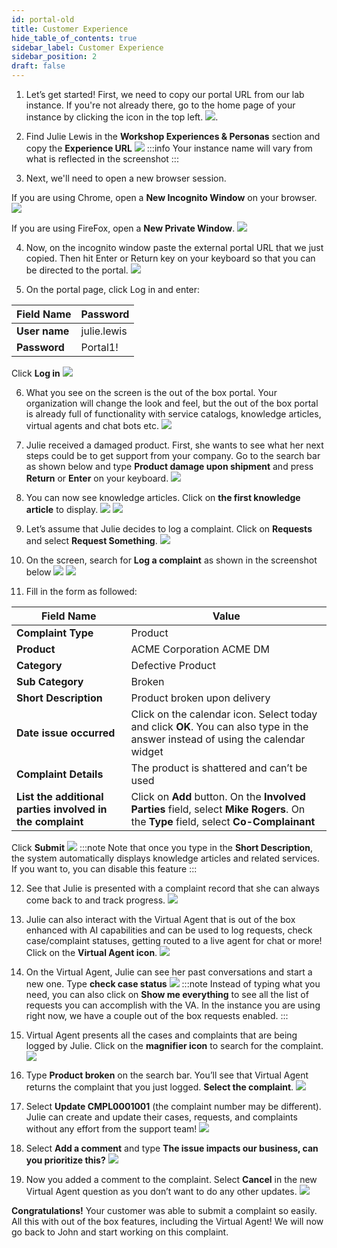 ```yaml
---
id: portal-old
title: Customer Experience
hide_table_of_contents: true
sidebar_label: Customer Experience
sidebar_position: 2
draft: false
---
```




1. Let’s get started! First, we need to copy our portal URL from our lab instance. If you're not already there, go to the home page of your instance by clicking the icon in the top left.
![](../images/2023-09-19-10-27-59.png).


2. Find Julie Lewis in the **Workshop Experiences & Personas** section and copy the **Experience URL**
![](../images/2023-09-19-10-30-01.png)
:::info
Your instance name will vary from what is reflected in the screenshot
:::


3.  Next, we'll need to open a new browser session.
   
   If you are using Chrome, open a **New Incognito Window** on your browser.
   ![](../images/2023-09-19-10-23-55.png)

   If you are using FireFox, open a **New Private Window**.
   ![](../images/2023-09-19-10-24-58.png)


4. Now, on the incognito window paste the external portal URL that we just copied. Then hit Enter or Return key on your keyboard so that you can be directed to the portal.
![](../images/2023-09-19-10-34-15.png)


5. On the portal page, click Log in and enter:
 
 |Field Name|Password|
 |---|---|
 |**User name**|    julie.lewis|
 |**Password**|     Portal1!|
 
 Click **Log in**
 ![](../images/2023-09-19-10-39-12.png)

 

6. What you see on the screen is the out of the box portal. Your organization will change the look and feel, but the out of the box portal is already full of functionality with service catalogs, knowledge articles, virtual agents and chat bots etc.
![](../images/2023-09-19-10-40-21.png)


7. Julie received a damaged product. First, she wants to see what her next steps could be to get support from your company. Go to the search bar as shown below and type **Product damage upon shipment** and press **Return** or **Enter** on your keyboard.
![](../images/2023-09-19-10-41-24.png)


8. You can now see knowledge articles. Click on **the first knowledge article** to display.
![](../images/2023-09-19-10-42-08.png)
![](../images/2023-09-19-10-43-00.png)


9. Let’s assume that Julie decides to log a complaint. Click on **Requests** and select **Request Something**.
![](../images/2023-09-19-10-43-36.png)


10. On the screen, search for **Log a complaint** as shown in the screenshot below
![](../images/2023-09-19-10-44-21.png)
![](../images/2023-09-19-10-44-29.png)


11. Fill in the form as followed:

 |Field Name|Value|
 |---|---|
 |**Complaint Type**| Product|
 |**Product**| ACME Corporation ACME DM|
 |**Category**| Defective Product|
 |**Sub Category**| Broken|
 |**Short Description**| Product broken upon delivery 
 |**Date issue occurred**| Click on the calendar icon. Select today and click **OK**. You can also type in the answer instead of using the calendar widget|
 |**Complaint Details**| The product is shattered and can’t be used|
 |**List the additional parties involved in the complaint**| Click on **Add** button. On the **Involved Parties** field, select **Mike Rogers**. On the **Type** field, select **Co-Complainant**|
 Click **Submit**
![](../images/2023-09-19-10-50-34.png)
:::note
Note that once you type in the **Short Description**, the system automatically displays knowledge articles and related services. If you want to, you can disable this feature
:::


12.  See that Julie is presented with a complaint record that she can always come back to and track progress.
![](../images/2023-09-19-10-51-03.png)


13. Julie can also interact with the Virtual Agent that is out of the box enhanced with AI capabilities and can be used to log requests, check case/complaint statuses, getting routed to a live agent for chat or more! Click on the **Virtual Agent icon**.
![](../images/2023-09-19-10-51-31.png)


14. On the Virtual Agent, Julie can see her past conversations and start a new one. Type **check case status**
![](../images/2023-09-19-10-52-09.png)
:::note
Instead of typing what you need, you can also click on **Show me everything** to see all the list of requests you can accomplish with the VA. In the instance you are using right now, we have a couple out of the box requests enabled.
:::


15. Virtual Agent presents all the cases and complaints that are being logged by Julie. Click on the **magnifier icon** to search for the complaint.
![](../images/2023-09-19-10-53-41.png)


16.	Type **Product broken** on the search bar. You’ll see that Virtual Agent returns the complaint that you just logged. **Select the complaint**.
![](../images/2023-09-19-10-54-20.png)


17. Select **Update CMPL0001001** (the complaint number may be different). Julie can create and update their cases, requests, and complaints without any effort from the support team!
![](../images/2023-09-19-10-54-52.png)


18.	Select **Add a comment** and type **The issue impacts our business, can you prioritize this?**
![](../images/2023-09-19-10-56-15.png)


19.	Now you added a comment to the complaint. Select **Cancel** in the new Virtual Agent question as you don’t want to do any other updates. 
![](../images/2023-09-19-10-56-47.png)


**Congratulations!** Your customer was able to submit a complaint so easily. All this with out of the box features, including the Virtual Agent!  We will now go back to John and start working on this complaint.